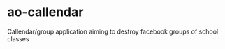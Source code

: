 ao-callendar
============

Callendar/group application aiming to destroy facebook groups of school classes
